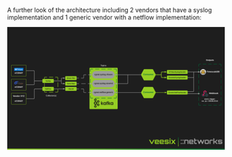 A further look of the architecture including 2 vendors that have a syslog implementation and 1 generic vendor with a netflow implementation:

![Advanced Diagram](../img/architecture.png)